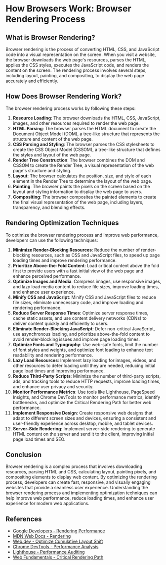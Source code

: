 # How Browsers Work: Browser Rendering Process

## What is Browser Rendering?

Browser rendering is the process of converting HTML, CSS, and JavaScript code into a visual representation on the screen. When you visit a website, the browser downloads the web page's resources, parses the HTML, applies the CSS styles, executes the JavaScript code, and renders the content on the screen. The rendering process involves several steps, including layout, painting, and compositing, to display the web page accurately and efficiently.

## How Does Browser Rendering Work?

The browser rendering process works by following these steps:

1. **Resource Loading**: The browser downloads the HTML, CSS, JavaScript, images, and other resources required to render the web page.
2. **HTML Parsing**: The browser parses the HTML document to create the Document Object Model (DOM), a tree-like structure that represents the structure and content of the web page.
3. **CSS Parsing and Styling**: The browser parses the CSS stylesheets to create the CSS Object Model (CSSOM), a tree-like structure that defines the styles and layout of the web page.
4. **Render Tree Construction**: The browser combines the DOM and CSSOM to create the Render Tree, a visual representation of the web page's structure and styling.
5. **Layout**: The browser calculates the position, size, and style of each element in the Render Tree to determine the layout of the web page.
6. **Painting**: The browser paints the pixels on the screen based on the layout and styling information to display the web page to users.
7. **Compositing**: The browser composites the painted elements to create the final visual representation of the web page, including layers, transparency, and blending effects.

## Rendering Optimization Techniques

To optimize the browser rendering process and improve web performance, developers can use the following techniques:

1. **Minimize Render-Blocking Resources**: Reduce the number of render-blocking resources, such as CSS and JavaScript files, to speed up page loading times and improve rendering performance.
2. **Prioritize Above-the-Fold Content**: Load critical content above the fold first to provide users with a fast initial view of the web page and enhance perceived performance.
3. **Optimize Images and Media**: Compress images, use responsive images, and lazy load media content to reduce file sizes, improve loading times, and enhance user experience.
4. **Minify CSS and JavaScript**: Minify CSS and JavaScript files to reduce file sizes, eliminate unnecessary code, and improve loading and rendering performance.
5. **Reduce Server Response Times**: Optimize server response times, cache static assets, and use content delivery networks (CDNs) to deliver content quickly and efficiently to users.
6. **Eliminate Render-Blocking JavaScript**: Defer non-critical JavaScript, use asynchronous loading, and prioritize above-the-fold content to avoid render-blocking issues and improve page loading times.
7. **Optimize Fonts and Typography**: Use web-safe fonts, limit the number of font styles and weights, and optimize font loading to enhance text readability and rendering performance.
8. **Lazy Load Resources**: Implement lazy loading for images, videos, and other resources to defer loading until they are needed, reducing initial page load times and improving performance.
9. **Reduce Third-Party Scripts**: Minimize the number of third-party scripts, ads, and tracking tools to reduce HTTP requests, improve loading times, and enhance user privacy and security.
10. **Monitor Performance Metrics**: Use tools like Lighthouse, PageSpeed Insights, and Chrome DevTools to monitor performance metrics, identify bottlenecks, and optimize the Critical Rendering Path for better web performance.
11. **Implement Responsive Design**: Create responsive web designs that adapt to different screen sizes and devices, ensuring a consistent and user-friendly experience across desktop, mobile, and tablet devices.
12. **Server-Side Rendering**: Implement server-side rendering to generate HTML content on the server and send it to the client, improving initial page load times and SEO.

## Conclusion

Browser rendering is a complex process that involves downloading resources, parsing HTML and CSS, calculating layout, painting pixels, and compositing elements to display web content. By optimizing the rendering process, developers can create fast, responsive, and visually engaging websites that provide a seamless user experience. Understanding the browser rendering process and implementing optimization techniques can help improve web performance, reduce loading times, and enhance user experience for modern web applications.

## References

- [Google Developers - Rendering Performance](https://developers.google.com/web/fundamentals/performance/rendering)
- [MDN Web Docs - Rendering](https://developer.mozilla.org/en-US/docs/Web/Performance/Rendering)
- [Web.dev - Optimize Cumulative Layout Shift](https://web.dev/optimize-cls/)
- [Chrome DevTools - Performance Analysis](https://developer.chrome.com/docs/devtools/evaluate-performance/)
- [Lighthouse - Performance Auditing](https://developers.google.com/web/tools/lighthouse)
- [Web Fundamentals - Critical Rendering Path](https://developers.google.com/web/fundamentals/performance/critical-rendering-path)
